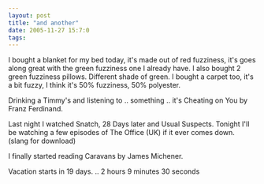 ```yaml
---
layout: post
title: "and another"
date: 2005-11-27 15:7:0
tags: 
---
```


I bought a blanket for my bed today, it's made out of red fuzziness, it's goes along great with the green fuzziness one I already have. I also bought 2 green fuzziness pillows. Different shade of green. I bought a carpet too, it's a bit fuzzy, I think it's 50% fuzziness, 50% polyester.

Drinking a Timmy's and listening to .. something .. it's Cheating on You by Franz Ferdinand.

Last night I watched Snatch, 28 Days later and Usual Suspects. Tonight I'll be watching a few episodes of The Office (UK) if it ever comes down. (slang for download)

I finally started reading Caravans by James Michener.


Vacation starts in 19 days. .. 2 hours 9 minutes 30 seconds

